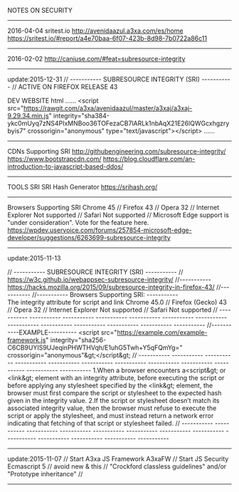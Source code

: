 NOTES ON SECURITY

**************************************
2016-04-04 
sritest.io 
http://avenidaazul.a3xa.com/es/home
https://sritest.io/#report/a4e70baa-6f07-423b-8d98-7b0722a86c11

**************************************
2016-02-02
http://caniuse.com/#feat=subresource-integrity

**************************************
update:2015-12-31
//  -----------   SUBRESOURCE INTEGRITY (SRI)  -----------  //
ACTIVE ON FIREFOX RELEASE 43 

DEV WEBSITE html 
......
&lt;script src="https://rawgit.com/a3xa/avenidaazul/master/a3xaj/a3xaj-9.29.34.min.js" integrity="sha384-ykc0mUyq7zNS4PIxMNBoo36TOFezaCB7lARLk1nbAqX21E26lQWGcxhgzrybyis7" crossorigin="anonymous" type="text/javascript"&gt;&lt;/script&gt;
......

-------------------------
CDNs Supporting SRI
http://githubengineering.com/subresource-integrity/
https://www.bootstrapcdn.com/
https://blog.cloudflare.com/an-introduction-to-javascript-based-ddos/

-------------------------
TOOLS SRI
SRI Hash Generator  https://srihash.org/

-------------------------
Browsers Supporting SRI
Chrome 45 // Firefox 43 // Opera 32 // Internet Explorer Not supported // Safari Not supported //
Microsoft Edge support is "under consideration". Vote for the feature here.
https://wpdev.uservoice.com/forums/257854-microsoft-edge-developer/suggestions/6263699-subresource-integrity

**************************************
update:2015-11-13

//  -----------   SUBRESOURCE INTEGRITY (SRI)  -----------  //
https://w3c.github.io/webappsec-subresource-integrity/
     //----------- 
https://hacks.mozilla.org/2015/09/subresource-integrity-in-firefox-43/
    //----------- 
//----------- Browsers Supporting SRI: -----------  
The integrity attribute for script and link 
Chrome 45.0 // Firefox (Gecko) 43 // Opera 32 // Internet Explorer Not supported // Safari Not supported 
//  -----------   -----------   -----------   -----------   -----------   -----------   -----------   -----------   -----------   -----------   -----------   -----------   ----------- 
//-----------EXAMPLE----------
&lt;script src="https://example.com/example-framework.js"
        integrity="sha256-C6CB9UYIS9UJeqinPHWTHVqh/E1uhG5Twh+Y5qFQmYg="
        crossorigin="anonymous"\&gt;&lt;/script\&gt;
//   -----------   -----------   -----------   -----------   -----------   -----------   -----------   -----------   -----------   -----------   -----------   ----------- 
1.When a browser encounters a&lt;script\&gt; or &lt;link\&gt; element with an integrity attribute, before executing the script or before applying any stylesheet specified by the &lt;link\&gt; element, the browser must first compare the script or stylesheet to the expected hash given in the integrity value.
2.If the script or stylesheet doesn’t match its associated integrity value, then the browser must refuse to execute the script or apply the stylesheet, and must instead return a network error indicating that fetching of that script or stylesheet failed.
//   -----------   -----------   -----------   -----------   -----------   -----------   -----------   -----------   -----------   -----------   -----------   -----------   ----------- 

**************************************
update:2015-11-07 //
Start A3xa JS Framework A3xaFW //
Start JS Security Ecmascript 5 //
avoid new & this //
"Crockford classless guidelines" and/or "Prototype inheritance" //

**************************************
